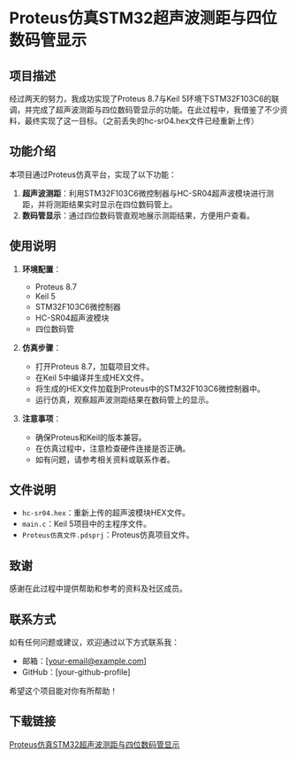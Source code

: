 # Proteus仿真STM32超声波测距与四位数码管显示

## 项目描述

经过两天的努力，我成功实现了Proteus 8.7与Keil 5环境下STM32F103C6的联调，并完成了超声波测距与四位数码管显示的功能。在此过程中，我借鉴了不少资料，最终实现了这一目标。（之前丢失的hc-sr04.hex文件已经重新上传）

## 功能介绍

本项目通过Proteus仿真平台，实现了以下功能：

1. **超声波测距**：利用STM32F103C6微控制器与HC-SR04超声波模块进行测距，并将测距结果实时显示在四位数码管上。
2. **数码管显示**：通过四位数码管直观地展示测距结果，方便用户查看。

## 使用说明

1. **环境配置**：
   - Proteus 8.7
   - Keil 5
   - STM32F103C6微控制器
   - HC-SR04超声波模块
   - 四位数码管

2. **仿真步骤**：
   - 打开Proteus 8.7，加载项目文件。
   - 在Keil 5中编译并生成HEX文件。
   - 将生成的HEX文件加载到Proteus中的STM32F103C6微控制器中。
   - 运行仿真，观察超声波测距结果在数码管上的显示。

3. **注意事项**：
   - 确保Proteus和Keil的版本兼容。
   - 在仿真过程中，注意检查硬件连接是否正确。
   - 如有问题，请参考相关资料或联系作者。

## 文件说明

- `hc-sr04.hex`：重新上传的超声波模块HEX文件。
- `main.c`：Keil 5项目中的主程序文件。
- `Proteus仿真文件.pdsprj`：Proteus仿真项目文件。

## 致谢

感谢在此过程中提供帮助和参考的资料及社区成员。

## 联系方式

如有任何问题或建议，欢迎通过以下方式联系我：

- 邮箱：[your-email@example.com]
- GitHub：[your-github-profile]

希望这个项目能对你有所帮助！

## 下载链接

[Proteus仿真STM32超声波测距与四位数码管显示](https://pan.quark.cn/s/21518173384a)